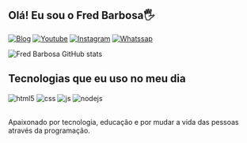 ## Olá! Eu sou o Fred Barbosa🖐️

[![Blog](https://img.shields.io/badge/Blogger-FF5722?style=for-the-badge&logo=blogger&logoColor=white)](https://abrir.link/4ukV2)
[![Youtube](https://img.shields.io/badge/YouTube-FF0000?style=for-the-badge&logo=youtube&logoColor=white)](https://bit.ly/3RKeqUE)
[![Instagram](https://img.shields.io/badge/Instagram-E4405F?style=for-the-badge&logo=instagram&logoColor=white)](https://bit.ly/3jFOKvD)
[![Whatssap](https://img.shields.io/badge/WhatsApp-25D366?style=for-the-badge&logo=whatsapp&logoColor=white)](https://api.whatsapp.com/send?phone=5521999949310&text=Ola%20fred%20barbosa)

![Fred Barbosa GitHub stats](https://github-readme-stats.vercel.app/api?username=fredbarbosadev&show_icons=true&theme=dracula&count_private=true)

## Tecnologias que eu uso no meu dia

<div style="display: inline_block">
  <img align="center" alt="html5" src="https://img.shields.io/badge/HTML5-E34F26?style=for-the-badge&logo=html5&logoColor=white" />
  <img align="center" alt="css" src="https://img.shields.io/badge/CSS3-1572B6?style=for-the-badge&logo=css3&logoColor=white" />
  <img align="center" alt="js" src="https://img.shields.io/badge/JavaScript-F7DF1E?style=for-the-badge&logo=javascript&logoColor=black" />
  <img align="center" alt="nodejs" src="https://img.shields.io/badge/Node.js-43853D?style=for-the-badge&logo=node.js&logoColor=white" />
</div><br/>

Apaixonado por tecnologia, educação e por mudar a vida das pessoas através da programação.


